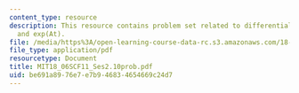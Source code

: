 ```yaml
---
content_type: resource
description: This resource contains problem set related to differential equations
  and exp(At).
file: /media/https%3A/open-learning-course-data-rc.s3.amazonaws.com/18-06sc-linear-algebra-fall-2011/be691a8976e7e7b946834654669c24d7_MIT18_06SCF11_Ses2.10prob.pdf
file_type: application/pdf
resourcetype: Document
title: MIT18_06SCF11_Ses2.10prob.pdf
uid: be691a89-76e7-e7b9-4683-4654669c24d7
---
```

